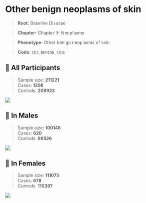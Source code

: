 # Other benign neoplasms of skin

> **Root:** Baseline Disease  

> **Chapter:** Chapter II- Neoplasms  

> **Phenotype:** Other benign neoplasms of skin  

> **Code:** `CD2_BENIGN_SKIN`

## 🧪 All Participants  
> Sample size: **211221**  
> Cases: **1298**  
> Controls: **209923**
<img src="/Disease/Figures/ALL/Incidence/CD2_BENIGN_SKIN.png"/>
<CsvTable src="/Disease_Data/ALL/Incidence/COX_CD2_BENIGN_SKIN.csv" label="🔍 View full results" />

## 👨 In Males  
> Sample size: **100146**  
> Cases: **620**  
> Controls: **99526**
<img src="/Disease/Figures/Male/Incidence/CD2_BENIGN_SKIN.png"/>
<CsvTable src="/Disease_Data/Male/Incidence/COX_CD2_BENIGN_SKIN.csv" label="🔍 View full results" />

## 👩 In Females  
> Sample size: **111075**  
> Cases: **678**  
> Controls: **110397**
<img src="/Disease/Figures/Female/Incidence/CD2_BENIGN_SKIN.png"/>
<CsvTable src="/Disease_Data/Female/Incidence/COX_CD2_BENIGN_SKIN.csv" label="🔍 View full results" />

